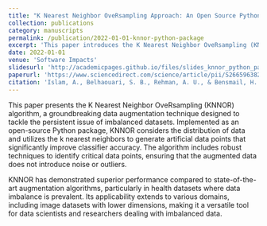 ```yaml
---
title: "K Nearest Neighbor OveRsampling Approach: An Open Source Python Package for Data Augmentation"
collection: publications
category: manuscripts
permalink: /publication/2022-01-01-knnor-python-package
excerpt: 'This paper introduces the K Nearest Neighbor OveRsampling (KNNOR) algorithm, a novel data augmentation technique implemented as an open-source Python package. The algorithm addresses the challenges of imbalanced datasets by generating artificial data points that enhance classifier accuracy without adding noise.'
date: 2022-01-01
venue: 'Software Impacts'
slidesurl: 'http://academicpages.github.io/files/slides_knnor_python_package.pdf'
paperurl: 'https://www.sciencedirect.com/science/article/pii/S2665963822000288'
citation: 'Islam, A., Belhaouari, S. B., Rehman, A. U., & Bensmail, H. (2022). &quot;K Nearest Neighbor OveRsampling Approach: An Open Source Python Package for Data Augmentation.&quot; <i>Software Impacts</i>, 12, 100272. https://doi.org/10.1016/j.simpa.2022.100272'
---
```


This paper presents the K Nearest Neighbor OveRsampling (KNNOR) algorithm, a groundbreaking data augmentation technique designed to tackle the persistent issue of imbalanced datasets. Implemented as an open-source Python package, KNNOR considers the distribution of data and utilizes the k nearest neighbors to generate artificial data points that significantly improve classifier accuracy. The algorithm includes robust techniques to identify critical data points, ensuring that the augmented data does not introduce noise or outliers.

KNNOR has demonstrated superior performance compared to state-of-the-art augmentation algorithms, particularly in health datasets where data imbalance is prevalent. Its applicability extends to various domains, including image datasets with lower dimensions, making it a versatile tool for data scientists and researchers dealing with imbalanced data.
